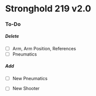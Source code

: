 # Stronghold 219 v2.0

### To-Do
##### Delete
- [ ] Arm, Arm Position, References
- [ ] Pneumatics

##### Add
  - [ ] New Pneumatics
  - [ ] New Shooter

